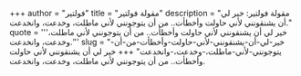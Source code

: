 +++
author = "فولتير"
title = "مقولة فولتير"
description = "مقولة فولتير: خير لي أن يشنقونني لأني حاولت وأخطأت.. من أن يتوجونني لأني ماطلت، وخدعت، وانخدعت."
quote = '''خير لي أن يشنقونني لأني حاولت وأخطأت.. من أن يتوجونني لأني ماطلت، وخدعت، وانخدعت.'''
slug = "خير-لي-أن-يشنقونني-لأني-حاولت-وأخطأت-من-أن-يتوجونني-لأني-ماطلت،-وخدعت،-وانخدعت"
+++
خير لي أن يشنقونني لأني حاولت وأخطأت.. من أن يتوجونني لأني ماطلت، وخدعت، وانخدعت.
